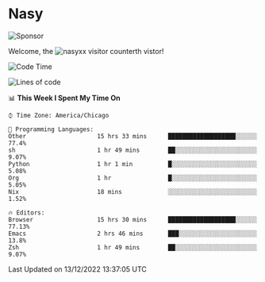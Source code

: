 # Nasy

<!--
<p align="center">
<img height="200" src="https://github-readme-stats.vercel.app/api?username=nasyxx&count_private=true&show_icons=true&theme=dracula&include_all_commits=true"/>
<img height="200" src="https://github-readme-stats.vercel.app/api/top-langs/?username=nasyxx&theme=dracula&hide=html,jupyter+notebook&count_private=true&show_icons=true"/>
</p>

  
----------------
-->

![Sponsor](https://img.shields.io/static/v1.svg?label=Sponsor&message=%E2%9D%A4&logo=GitHub&style=flat&color=pink)
 
Welcome, the ![nasyxx visitor counter](https://count.getloli.com/get/@nasyxx?theme=rule34)th vistor!
 
<!--START_SECTION:waka-->
![Code Time](http://img.shields.io/badge/Code%20Time-2%2C918%20hrs%2024%20mins-blue)

![Lines of code](https://img.shields.io/badge/From%20Hello%20World%20I%27ve%20Written-5%20Million%20lines%20of%20code-blue)

📊 **This Week I Spent My Time On** 

```text
⌚︎ Time Zone: America/Chicago

💬 Programming Languages: 
Other                    15 hrs 33 mins      ███████████████████░░░░░░   77.4% 
sh                       1 hr 49 mins        ██░░░░░░░░░░░░░░░░░░░░░░░   9.07% 
Python                   1 hr 1 min          █░░░░░░░░░░░░░░░░░░░░░░░░   5.08% 
Org                      1 hr                █░░░░░░░░░░░░░░░░░░░░░░░░   5.05% 
Nix                      18 mins             ░░░░░░░░░░░░░░░░░░░░░░░░░   1.52%

🔥 Editors: 
Browser                  15 hrs 30 mins      ███████████████████░░░░░░   77.13% 
Emacs                    2 hrs 46 mins       ███░░░░░░░░░░░░░░░░░░░░░░   13.8% 
Zsh                      1 hr 49 mins        ██░░░░░░░░░░░░░░░░░░░░░░░   9.07%

```


 Last Updated on 13/12/2022 13:37:05 UTC
<!--END_SECTION:waka-->

<!-- ![visitors](https://visitor-badge.laobi.icu/badge?page_id=nasyxx.nasyxx) -->
